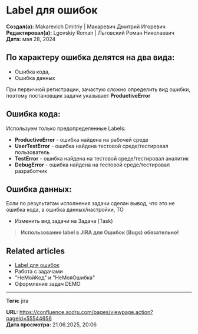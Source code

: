 # Label для ошибок

**Создал(а):** Makarevich Dmitriy | Макаревич Дмитрий Игоревич  
**Редактировал(а):** Lgovskiy Roman | Льговский Роман Николаевич  
**Дата:** мая 28, 2024

## По характеру ошибка делятся на два вида:

- Ошибка кода,
- Ошибка данных

При первичной регистрации, зачастую сложно определить вид ошибки, поэтому постановщик задачи указывает **ProductiveError**

## Ошибка кода:

Используем только предопределенные Labels:

- **ProductiveError** - ошибка найдена на рабочей среде
- **UserTestError** - ошибка найдена тестовой среде/тестировал пользователь
- **TestError** - ошибка найдена на тестовой среде/тестировал аналитик
- **DebugError** - ошибка найдена на тестовой среде/тестировал разработчик

## Ошибка данных:

Если по результатам исполнения задачи сделан вывод, что это не ошибка кода, а ошибка данных/настройки, ТО

- Изменить вид задачи на Задача (Task)

> **Использование label в JIRA для Ошибок (Bugs) обязательно!**

## Related articles

- [Label для ошибок](https://confluence.sodru.com/pages/viewpage.action?pageId=55544656)
- Работа с задачами
- "НеМойКод" и "НеМояОшибка"
- Оформление задач DEMO

---

**Теги:** jira

**URL:** https://confluence.sodru.com/pages/viewpage.action?pageId=55544656  
**Дата просмотра:** 21.06.2025, 20:06
